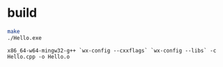# build

```sh
make
./Hello.exe
```


```
x86_64-w64-mingw32-g++ `wx-config --cxxflags` `wx-config --libs` -c Hello.cpp -o Hello.o
```
